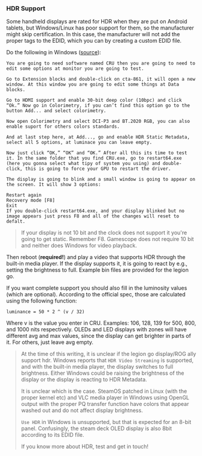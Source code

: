 

### HDR Support
Some handheld displays are rated for HDR when they are put on Android tablets,
but Windows/Linux has poor support for them, so the manufacturer might skip
certification.
In this case, the manufacturer will not add the proper tags to the EDID, which
you can by creating a custom EDID file.

Do the following in Windows ([source](https://superuser.com/questions/1707661/how-can-i-turn-on-the-hdr-windows-setting-on-an-unsupported-display-by-force)):
```
You are going to need software named CRU then you are going to need to edit some options at monitor you are going to test.

Go to Extension blocks and double-click on cta-861, it will open a new window. At this window you are going to edit some things at Data blocks.

Go to HDMI support and enable 30-bit deep color (10bpc) and click “Ok.” Now go in Colorimetry, if you can’t find this option go to the button Add... and select colorimetry.

Now open Colorimetry and select DCI-P3 and BT.2020 RGB, you can also enable suport for others colors standards.

And at last step here, at Add..., go and enable HDR Static Metadata, select all 5 options, at luminace you can leave empty.

Now just click “OK,” “OK” and “OK.” After all this its time to test it. In the same folder that you find CRU.exe, go to restart64.exe (here you gonna select what tipy of system you using) and double-click, this is going to force your GPU to restart the driver.

The display is going to blink and a small window is going to appear on the screen. It will show 3 options:

Restart again
Recovery mode [F8]
Exit
If you double-click restart64.exe, and your display blinked but no image appears just press F8 and all of the changes will reset to defalt.
```

> If your display is not 10 bit and the clock does not support it you're going to get static. Remember F8. Gamescope does not require 10 bit and neither does Windows for video playback.

Then reboot (**required!**) and play a video that supports HDR through the built-in media player.
If the display supports it, it is going to react by e.g., setting the brightness to full.
Example bin files are provided for the legion go.

If you want complete support you should also fill in the luminosity values
(which are optional).
According to the official spec, those are calculated using the following function:

```
luminance = 50 * 2 ^ (v / 32)
```

Where v is the value you enter in CRU. Examples: 106, 128, 139 for 500, 800, and 1000 nits
respectively.
OLEDs and LED displays with zones will have different avg and max values, since 
the display can get brighter in parts of it. For others, just leave avg empty.

> At the time of this writing, it is unclear if the legion go display/ROG ally
> support hdr.
> Windows reports that `HDR Video Streaming` is supported, and with the built-in
> media player, the display switches to full brightness.
> Either Windows could be raising the brightness of the display or the display is
> reacting to HDR Metadata. 
> 
> It is unclear which is the case. SteamOS patched in Linux (with the proper kernel etc) 
> and VLC media player in Windows using OpenGL output with the proper PQ 
> transfer function have colors that appear washed out and do not affect 
> display brightness.
>
> `Use HDR` in Windows is unsupported, but that is expected for an
> 8-bit panel. Confusingly, the steam deck OLED display is also 8bit according to
> its EDID file.
>
> If you know more about HDR, test and get in touch!
